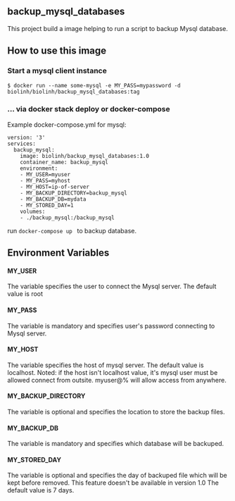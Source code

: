 ## backup_mysql_databases
This project build a image helping to run a script to backup Mysql database.


## How to use this image
### Start a mysql client instance
`$ docker run --name some-mysql -e MY_PASS=mypassword -d biolinh/biolinh/backup_mysql_databases:tag`

### ... via docker stack deploy or docker-compose
Example docker-compose.yml for mysql:
```
version: '3'
services:
  backup_mysql:
    image: biolinh/backup_mysql_databases:1.0
    container_name: backup_mysql
    environment:
    - MY_USER=myuser
    - MY_PASS=myhost
    - MY_HOST=ip-of-server
    - MY_BACKUP_DIRECTORY=backup_mysql
    - MY_BACKUP_DB=mydata
    - MY_STORED_DAY=1
    volumes:
    - ./backup_mysql:/backup_mysql
```
run `docker-compose up ` to backup database.

## Environment Variables
 
#### **MY_USER**
The variable specifies the user to connect the Mysql server. The đefault value is root

#### **MY_PASS**
The variable is mandatory and specifies user's password connecting to Mysql server.

#### **MY_HOST**
The variable specifies the host of mysql server. The default value is localhost.
Noted: if the host isn't localhost value, it's mysql user must be allowed connect from outsite. myuser@% will allow access from anywhere.

#### **MY_BACKUP_DIRECTORY**
The variable is optional and specifies the location to store the backup files.

#### **MY_BACKUP_DB**
The variable is mandatory and specifies which database will be backuped.

#### **MY_STORED_DAY**
The variable is optional and specifies the day of backuped file which will be kept before removed. This feature doesn't be available in version 1.0
The default value is 7 days.

